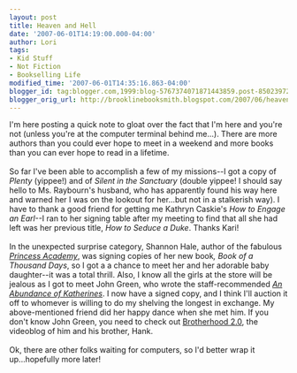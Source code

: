 ```yaml
---
layout: post
title: Heaven and Hell
date: '2007-06-01T14:19:00.000-04:00'
author: Lori
tags:
- Kid Stuff
- Not Fiction
- Bookselling Life
modified_time: '2007-06-01T14:35:16.863-04:00'
blogger_id: tag:blogger.com,1999:blog-5767374071871443859.post-8502397299836931752
blogger_orig_url: http://brooklinebooksmith.blogspot.com/2007/06/heaven-and-hell.html
---
```


I'm here posting a quick note to gloat over the fact that I'm here and you're not (unless you're at the computer terminal behind me...). There are more authors than you could ever hope to meet in a weekend and more books than you can ever hope to read in a lifetime.<br /><br />So far I've been able to accomplish a few of my missions--I got a copy of <em>Plenty</em> (yippee!) and of <em>Silent in the Sanctuary</em> (double yippee! I should say hello to Ms. Raybourn's husband, who has apparently found his way here and warned her I was on the lookout for her...but not in a stalkerish way). I have to thank a good friend for getting me Kathryn Caskie's <em>How to Engage an Earl</em>--I ran to her signing table after my meeting to find that all she had left was her previous title, <em>How to Seduce a Duke</em>. Thanks Kari!<br /><br />In the unexpected surprise category, Shannon Hale, author of the fabulous <em><a href="http://brookline.booksense.com/NASApp/store/Product?s=showproduct&isbn=9781599900735">Princess Academy</a></em>, was signing copies of her new book<em>, Book of a Thousand Days</em>, so I got a a chance to meet her and her adorable baby daughter--it was a total thrill.  Also, I know all the girls at the store will be jealous as I got to meet John Green, who wrote the staff-recommended <em><a href="http://brookline.booksense.com/NASApp/store/Product?s=showproduct&isbn=9780525476887">An Abundance of Katherines</a></em>. I now have a signed copy, and I think I'll auction it off to whomever is willing to do my shelving the longest in exchange. My above-mentioned friend did her happy dance when she met him. If you don't know John Green, you need to check out <a href="http://www.brotherhood2.com/">Brotherhood 2.0</a>, the videoblog of him and his brother, Hank.<br /><br />Ok, there are other folks waiting for computers, so I'd better wrap it up...hopefully more later!
